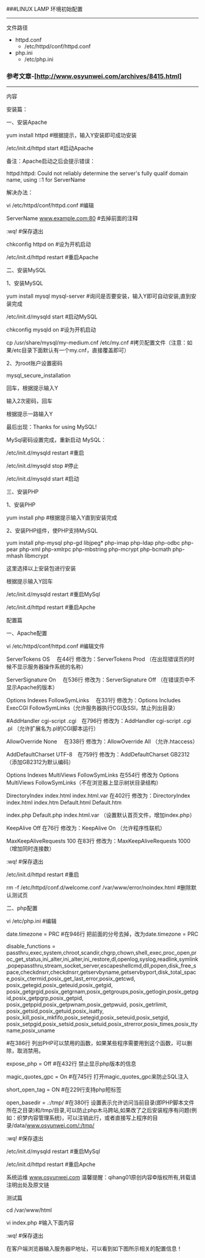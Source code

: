###LINUX LAMP 环境初始配置
***
文件路径

- httpd.conf
  + /etc/httpd/conf/httpd.conf
- php.ini
  + /etc/php.ini

### 参考文章-[http://www.osyunwei.com/archives/8415.html]
***
内容

安装篇：

一、安装Apache

yum install httpd #根据提示，输入Y安装即可成功安装

/etc/init.d/httpd start #启动Apache

备注：Apache启动之后会提示错误：

httpd:httpd: Could not reliably determine the server's fully qualif domain name, using ::1 for ServerName

解决办法：

vi /etc/httpd/conf/httpd.conf #编辑

ServerName www.example.com:80 #去掉前面的注释

:wq! #保存退出

chkconfig httpd on #设为开机启动

/etc/init.d/httpd restart #重启Apache

二、安装MySQL

1、安装MySQL

yum install mysql mysql-server #询问是否要安装，输入Y即可自动安装,直到安装完成

/etc/init.d/mysqld start #启动MySQL

chkconfig mysqld on #设为开机启动

cp /usr/share/mysql/my-medium.cnf /etc/my.cnf #拷贝配置文件（注意：如果/etc目录下面默认有一个my.cnf，直接覆盖即可）

2、为root账户设置密码

mysql_secure_installation

回车，根据提示输入Y

输入2次密码，回车

根据提示一路输入Y

最后出现：Thanks for using MySQL!

MySql密码设置完成，重新启动 MySQL：

/etc/init.d/mysqld restart #重启

/etc/init.d/mysqld stop #停止

/etc/init.d/mysqld start #启动

三、安装PHP

1、安装PHP

yum install php #根据提示输入Y直到安装完成

2、安装PHP组件，使PHP支持MySQL

yum install php-mysql php-gd libjpeg* php-imap php-ldap php-odbc php-pear php-xml php-xmlrpc php-mbstring php-mcrypt php-bcmath php-mhash libmcrypt

这里选择以上安装包进行安装

根据提示输入Y回车

/etc/init.d/mysqld restart #重启MySql

/etc/init.d/httpd restart #重启Apche

配置篇

一、Apache配置

vi /etc/httpd/conf/httpd.conf #编辑文件

ServerTokens OS　 在44行 修改为：ServerTokens Prod （在出现错误页的时候不显示服务器操作系统的名称）

ServerSignature On　 在536行 修改为：ServerSignature Off （在错误页中不显示Apache的版本）

Options Indexes FollowSymLinks　 在331行 修改为：Options Includes ExecCGI FollowSymLinks（允许服务器执行CGI及SSI，禁止列出目录）

#AddHandler cgi-script .cgi　在796行 修改为：AddHandler cgi-script .cgi .pl （允许扩展名为.pl的CGI脚本运行）

AllowOverride None　 在338行 修改为：AllowOverride All （允许.htaccess）

AddDefaultCharset UTF-8　在759行 修改为：AddDefaultCharset GB2312　（添加GB2312为默认编码）

Options Indexes MultiViews FollowSymLinks  在554行 修改为 Options MultiViews FollowSymLinks（不在浏览器上显示树状目录结构）

DirectoryIndex index.html index.html.var  在402行 修改为：DirectoryIndex index.html index.htm Default.html Default.htm

index.php Default.php index.html.var （设置默认首页文件，增加index.php）

KeepAlive Off  在76行 修改为：KeepAlive On （允许程序性联机）

MaxKeepAliveRequests 100  在83行 修改为：MaxKeepAliveRequests 1000 （增加同时连接数）

:wq! #保存退出

/etc/init.d/httpd restart #重启

rm -f /etc/httpd/conf.d/welcome.conf /var/www/error/noindex.html #删除默认测试页

二、php配置

vi /etc/php.ini #编辑

date.timezone = PRC #在946行 把前面的分号去掉，改为date.timezone = PRC

disable_functions = passthru,exec,system,chroot,scandir,chgrp,chown,shell_exec,proc_open,proc_get_status,ini_alter,ini_alter,ini_restore,dl,openlog,syslog,readlink,symlink,popepassthru,stream_socket_server,escapeshellcmd,dll,popen,disk_free_space,checkdnsrr,checkdnsrr,getservbyname,getservbyport,disk_total_space,posix_ctermid,posix_get_last_error,posix_getcwd, posix_getegid,posix_geteuid,posix_getgid, posix_getgrgid,posix_getgrnam,posix_getgroups,posix_getlogin,posix_getpgid,posix_getpgrp,posix_getpid, posix_getppid,posix_getpwnam,posix_getpwuid, posix_getrlimit, posix_getsid,posix_getuid,posix_isatty, posix_kill,posix_mkfifo,posix_setegid,posix_seteuid,posix_setgid, posix_setpgid,posix_setsid,posix_setuid,posix_strerror,posix_times,posix_ttyname,posix_uname

#在386行 列出PHP可以禁用的函数，如果某些程序需要用到这个函数，可以删除，取消禁用。

expose_php = Off  #在432行 禁止显示php版本的信息

magic_quotes_gpc = On  #在745行 打开magic_quotes_gpc来防止SQL注入

short_open_tag = ON  #在229行支持php短标签

open_basedir = .:/tmp/  #在380行 设置表示允许访问当前目录(即PHP脚本文件所在之目录)和/tmp/目录,可以防止php木马跨站,如果改了之后安装程序有问题(例如：织梦内容管理系统)，可以注销此行，或者直接写上程序的目录/data/www.osyunwei.com/:/tmp/

:wq! #保存退出

/etc/init.d/mysqld restart #重启MySql

/etc/init.d/httpd restart #重启Apche

系统运维 www.osyunwei.com 温馨提醒：qihang01原创内容©版权所有,转载请注明出处及原文链

测试篇

cd /var/www/html

vi index.php #输入下面内容

<?php

phpinfo();

?>

:wq! #保存退出

在客户端浏览器输入服务器IP地址，可以看到如下图所示相关的配置信息！

